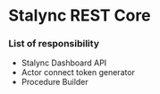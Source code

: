 # Stalync REST Core

### List of responsibility
  - Stalync Dashboard API
  - Actor connect token generator
  - Procedure Builder
